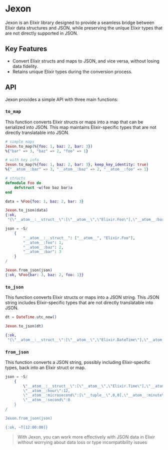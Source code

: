 # Jexon

Jexon is an Elixir library designed to provide a seamless bridge between Elixir data structures and JSON, while preserving the unique Elixir types that are not directly supported in JSON. 

## Key Features

- Convert Elixir structs and maps to JSON, and vice versa, without losing data fidelity.
- Retains unique Elixir types during the conversion process.

## API

Jexon provides a simple API with three main functions:

### `to_map`

This function converts Elixir structs or maps into a map that can be serialized into JSON. This map maintains Elixir-specific types that are not directly translatable into JSON.

```elixir
# simple maps
Jexon.to_map(%{foo: 1, baz: 2, bar: 3})
%{"bar" => 3, "baz" => 2, "foo" => 1}

# with key info
Jexon.to_map(%{foo: 1, baz: 2, bar: 3}, keep_key_identity: true)
%{"__atom__:bar" => 3, "__atom__:baz" => 2, "__atom__:foo" => 1}

# structs
defmodule Foo do
    defstruct ~w(foo baz bar)a
end

data = %Foo{foo: 1, baz: 2, bar: 3}

Jexon.to_json(data)
{:ok,
 "{\"__atom__:__struct__\":[\"__atom__\",\"Elixir.Foo\"],\"__atom__:bar\":3,\"__atom__:baz\":2,\"__atom__:foo\":1}"}

json = ~S/
    {
        "__atom__:__struct__": ["__atom__", "Elixir.Foo"],
        "__atom__:foo": 1,
        "__atom__:baz": 2,
        "__atom__:bar": 3
    }
/

Jexon.from_json(json)
{:ok, %Foo{bar: 3, baz: 2, foo: 1}}
```

### `to_json`

This function converts Elixir structs or maps into a JSON string. This JSON string includes Elixir-specific types that are not directly translatable into JSON.

```elixir
dt = DateTime.utc_now()

Jexon.to_json(dt)

{:ok,
 "{\"__atom__:__struct__\":[\"__atom__\",\"Elixir.DateTime\"],\"__atom__:calendar\":[\"__atom__\",\"Elixir.Calendar.ISO\"],\"__atom__:day\":8,\"__atom__:hour\":8,\"__atom__:microsecond\":[\"__tuple__\",814264,6],\"__atom__:minute\":29,\"__atom__:month\":8,\"__atom__:second\":45,\"__atom__:std_offset\":0,\"__atom__:time_zone\":\"Etc/UTC\",\"__atom__:utc_offset\":0,\"__atom__:year\":2023,\"__atom__:zone_abbr\":\"UTC\"}"}
```

### `from_json`

This function converts a JSON string, possibly including Elixir-specific types, back into an Elixir struct or map.

```elixir
json = ~S/
    {
        \"__atom__:__struct__\":[\"__atom__\",\"Elixir.Time\"],\"__atom__:calendar\":[\"__atom__\",\"Elixir.Calendar.ISO\"],
        \"__atom__:hour\":12,
        \"__atom__:microsecond\":[\"__tuple__\",0,0],\"__atom__:minute\":0,
        \"__atom__:second\":0
    }
/

Jexon.from_json(json)

{:ok, ~T[12:00:00]}
```


>With Jexon, you can work more effectively with JSON data in Elixir without worrying about data loss or type incompatibility issues